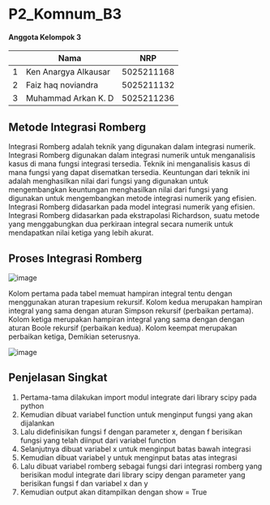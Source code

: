 # P2_Komnum_B3

#### Anggota Kelompok 3
| | Nama  | NRP |
| ------------- | ------------- | ------------- |
| 1 | Ken Anargya Alkausar | 5025211168 |
| 2 | Faiz haq noviandra  | 5025211132 |
| 3 | Muhammad Arkan K. D  | 5025211236 |

## Metode Integrasi Romberg
Integrasi Romberg adalah teknik yang digunakan dalam integrasi numerik. Integrasi Romberg digunakan dalam integrasi numerik untuk menganalisis kasus di mana fungsi integrasi tersedia. Teknik ini menganalisis kasus di mana fungsi yang dapat disematkan tersedia. Keuntungan dari teknik ini adalah menghasilkan nilai dari fungsi yang digunakan untuk mengembangkan keuntungan menghasilkan nilai dari fungsi yang digunakan untuk mengembangkan metode integrasi numerik yang efisien. Integrasi Romberg didasarkan pada model integrasi numerik yang efisien. Integrasi Romberg didasarkan pada ekstrapolasi Richardson, suatu metode yang menggabungkan dua perkiraan integral secara numerik untuk mendapatkan nilai ketiga yang lebih akurat.

## Proses Integrasi Romberg
![image](https://user-images.githubusercontent.com/92387421/209123747-50fe2822-f8c4-462b-a881-efa07d8a5eef.png)

Kolom pertama pada tabel memuat hampiran integral tentu dengan menggunakan aturan trapesium rekursif. Kolom kedua merupakan hampiran integral yang sama dengan aturan Simpson rekursif (perbaikan pertama). Kolom ketiga merupakan hampiran integral yang sama dengan dengan aturan Boole rekursif (perbaikan kedua). Kolom keempat merupakan perbaikan ketiga, Demikian seterusnya.


![image](https://user-images.githubusercontent.com/92387421/209201643-ff142159-da78-428f-a839-fdcf3d578d49.png)

## Penjelasan Singkat
  1.  Pertama-tama dilakukan import modul integrate dari library scipy pada python
  2.  Kemudian dibuat variabel function untuk menginput fungsi yang akan dijalankan
  3.  Lalu didefinisikan fungsi f dengan parameter x, dengan f berisikan fungsi yang telah diinput dari variabel function
  4.  Selanjutnya dibuat variabel x untuk menginput batas bawah integrasi
  5.  Kemudian dibuat variabel y untuk menginput batas atas integrasi
  6.  Lalu dibuat variabel romberg sebagai fungsi dari integrasi romberg yang berisikan modul integrate dari library scipy dengan parameter yang berisikan fungsi f dan variabel x dan y
  7.  Kemudian output akan ditampilkan dengan show = True

